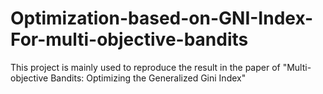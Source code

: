 # Optimization-based-on-GNI-Index-For-multi-objective-bandits
This project is mainly used to reproduce the result in the paper of "Multi-objective Bandits: Optimizing the Generalized Gini Index"
